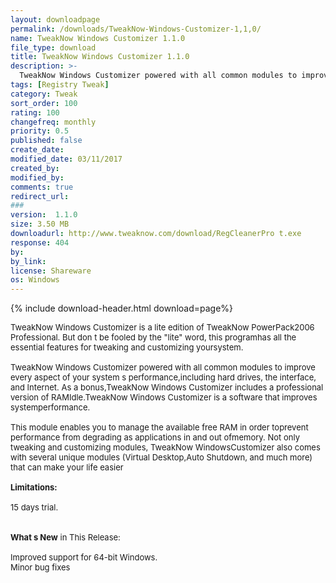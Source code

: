 ```yaml
---
layout: downloadpage
permalink: /downloads/TweakNow-Windows-Customizer-1,1,0/
name: TweakNow Windows Customizer 1.1.0
file_type: download
title: TweakNow Windows Customizer 1.1.0
description: >-
  TweakNow Windows Customizer powered with all common modules to improve every aspect of your system  s performance
tags: [Registry Tweak]
category: Tweak
sort_order: 100
rating: 100
changefreq: monthly
priority: 0.5
published: false
create_date: 
modified_date: 03/11/2017
created_by: 
modified_by: 
comments: true
redirect_url: 
### 
version:  1.1.0
size: 3.50 MB
downloadurl: http://www.tweaknow.com/download/RegCleanerPro t.exe
response: 404
by: 
by_link: 
license: Shareware
os: Windows
---
```


{% include download-header.html download=page%}

<p style="fix-download-text !important">
<p><font size="2"><p>TweakNow Windows Customizer is a lite edition of TweakNow PowerPack2006 Professional. But don t be fooled by the "lite" word, this programhas all the essential features for tweaking and customizing yoursystem. <br />
<br />
TweakNow Windows Customizer powered with all common modules to improve every aspect of your system s performance,including hard drives, the interface, and Internet. As a bonus,TweakNow Windows Customizer includes a professional version of RAMIdle.TweakNow Windows Customizer is a software that improves systemperformance. <br />
<br />
This module enables you to manage the available free RAM in order toprevent performance from degrading as applications in and out ofmemory. Not only tweaking and customizing modules, TweakNow WindowsCustomizer also comes with several unique modules (Virtual Desktop,Auto Shutdown, and much more) that can make your life easier<br />
<br />
<span><strong>Limitations:</strong></span><br />
<br />
15 days trial.<br />
<br />
<br />
<strong>What s New</strong> in This Release:<br />
<br />
Improved support for 64-bit Windows. <br />
Minor bug fixes</p></p></p>
